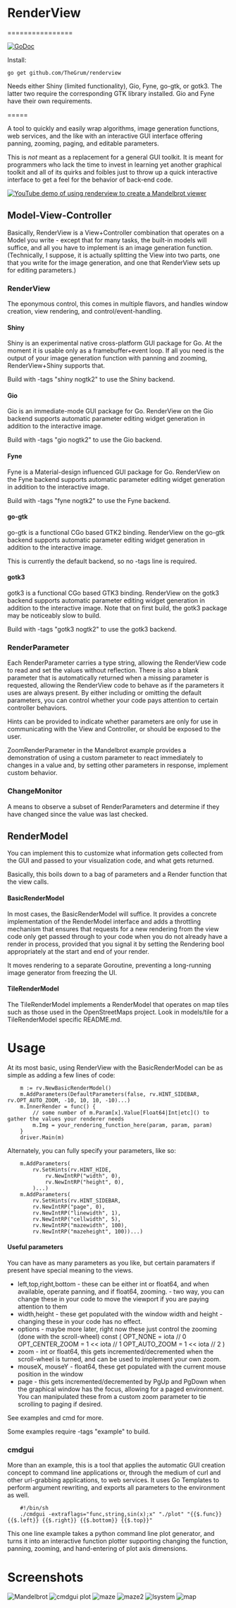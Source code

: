 #  RenderView  # 
================

[![GoDoc](https://godoc.org/github.com/TheGrum/renderview?status.svg)](https://godoc.org/github.com/TheGrum/renderview)

Install:
```
go get github.com/TheGrum/renderview
```

Needs either Shiny (limited functionality), Gio, Fyne, go-gtk, or gotk3. The latter two require the corresponding GTK library installed. Gio and Fyne have their own requirements.

=====

A tool to quickly and easily wrap algorithms, image generation functions, web services, and the like with an interactive GUI interface offering panning, zooming, paging, and editable parameters.

This is *not* meant as a replacement for a general GUI toolkit. It is meant for programmers who lack the time to invest in learning yet another graphical toolkit and all of its quirks and foibles just to throw up a quick interactive interface to get a feel for the behavior of back-end code.

[![YouTube demo of using renderview to create a Mandelbrot viewer](http://img.youtube.com/vi/vG05T5LE9ZY/0.jpg)](http://www.youtube.com/watch?v=vG05T5LE9ZY "RenderView for Go Mandelbrot demo")

## Model-View-Controller 

Basically, RenderView is a View+Controller combination that operates on a Model you write - except that for many tasks, the built-in models will suffice, and all you have to implement is an image generation function. (Technically, I suppose, it is actually splitting the View into two parts, one that you write for the image generation, and one that RenderView sets up for editing parameters.)

### RenderView 

The eponymous control, this comes in multiple flavors, and handles window creation, view rendering, and control/event-handling.

#### Shiny 

Shiny is an experimental native cross-platform GUI package for Go. At the moment it is usable only as a framebuffer+event loop. If all you need is the output of your image generation function with panning and zooming, RenderView+Shiny supports that.

Build with -tags "shiny nogtk2" to use the Shiny backend.

#### Gio

Gio is an immediate-mode GUI package for Go. RenderView on the Gio backend supports
automatic parameter editing widget generation in addition to the interactive image.

Build with -tags "gio nogtk2" to use the Gio backend.

#### Fyne

Fyne is a Material-design influenced GUI package for Go. RenderView on the Fyne backend supports automatic parameter editing widget generation in addition to the interactive 
image.

Build with -tags "fyne nogtk2" to use the Fyne backend.

#### go-gtk 

go-gtk is a functional CGo based GTK2 binding. RenderView on the go-gtk backend supports automatic parameter editing widget generation in addition to the interactive image.

This is currently the default backend, so no -tags line is required.

#### gotk3 

gotk3 is a functional CGo based GTK3 binding. RenderView on the gotk3 backend supports automatic parameter editing widget generation in addition to the interactive image. Note
that on first build, the gotk3 package may be noticeably slow to build.

Build with -tags "gotk3 nogtk2" to use the gotk3 backend.

### RenderParameter 

Each RenderParameter carries a type string, allowing the RenderView code to read and set the values without reflection. There is also a blank parameter that is automatically returned when a missing parameter is requested, allowing the RenderView code to behave as if the parameters it uses are always present. By either including or omitting the default parameters, you can control whether your code pays attention to certain controller behaviors.

Hints can be provided to indicate whether parameters are only for use in communicating with the View and Controller, or should be exposed to the user.

ZoomRenderParameter in the Mandelbrot example provides a demonstration of using a custom parameter to react immediately to changes in a value and, by setting other parameters in response, implement custom behavior.

### ChangeMonitor 

A means to observe a subset of RenderParameters and determine if they have changed since the value was last checked.

## RenderModel 

You can implement this to customize what information gets collected from the GUI and passed to your visualization code, and what gets returned.

Basically, this boils down to a bag of parameters and a Render function that the view calls.

#### BasicRenderModel 

In most cases, the BasicRenderModel will suffice. It provides a concrete implementation of the RenderModel interface and adds a throttling mechanism that ensures that requests for a new rendering from the view code only get passed through to your code when you do not already have a render in process, provided that you signal it by setting the Rendering bool appropriately at the start and end of your render.

It moves rendering to a separate Goroutine, preventing a long-running image generator from freezing the UI.

#### TileRenderModel 

The TileRenderModel implements a RenderModel that operates on map tiles such as those used in the OpenStreetMaps project. Look in models/tile for a TileRenderModel specific README.md.

# Usage 

At its most basic, using RenderView with the BasicRenderModel can be as simple as adding a few lines of code:

```
    m := rv.NewBasicRenderModel()
    m.AddParameters(DefaultParameters(false, rv.HINT_SIDEBAR, rv.OPT_AUTO_ZOOM, -10, 10, 10, -10)...)
    m.InnerRender = func() {
    	// some number of m.Param[x].Value[Float64|Int|etc]() to gather the values your renderer needs
    	m.Img = your_rendering_function_here(param, param, param)
    }
    driver.Main(m)
```

Alternately, you can fully specify your parameters, like so:

```
  	m.AddParameters(
  		rv.SetHints(rv.HINT_HIDE,
  			rv.NewIntRP("width", 0),
  			rv.NewIntRP("height", 0),
  		)...)
  	m.AddParameters(
  		rv.SetHints(rv.HINT_SIDEBAR,
  		rv.NewIntRP("page", 0),
  		rv.NewIntRP("linewidth", 1),
  		rv.NewIntRP("cellwidth", 5),
  		rv.NewIntRP("mazewidth", 100),
  		rv.NewIntRP("mazeheight", 100))...)
```

#### Useful parameters

You can have as many parameters as you like, but certain paramaters if present have special meaning to the views.

 * left,top,right,bottom - these can be either int or float64, and when available, operate panning, and if float64, zooming. - two way, you can change these in your code to move the viewport if you are paying attention to them
 * width,height - these get populated with the window width and height - changing these in your code has no effect.
 * options - maybe more later, right now these just control the zooming (done with the scroll-wheel)
const (
	OPT_NONE        = iota      // 0
	OPT_CENTER_ZOOM = 1 << iota // 1
	OPT_AUTO_ZOOM   = 1 << iota // 2
)
 * zoom - int or float64, this gets incremented/decremented when the scroll-wheel is turned, and can be used to implement your own zoom.
 * mouseX, mouseY - float64, these get populated with the current mouse position in the window
 * page - this gets incremented/decremented by PgUp and PgDown when the graphical window has the focus, allowing for a paged environment. You can manipulated these from a custom zoom parameter to tie scrolling to paging if desired.

See examples and cmd for more.

Some examples require -tags "example" to build.

### cmdgui 

More than an example, this is a tool that applies the automatic GUI creation concept to command line applications or, through the medium of curl and other url-grabbing applications, to web services. It uses Go Templates to perform argument rewriting, and exports all parameters to the environment as well.

```
    #!/bin/sh
    ./cmdgui -extraflags="func,string,sin(x);x" "./plot" "{{$.func}} {{$.left}} {{$.right}} {{$.bottom}} {{$.top}}"
```

This one line example takes a python command line plot generator, and turns it into an interactive function plotter supporting changing the function, panning, zooming, and hand-entering of plot axis dimensions.

# Screenshots 

![Mandelbrot](http://i.imgur.com/11H40dZ.png)
![cmdgui plot](http://i.imgur.com/VQSrwRv.png)
![maze](http://i.imgur.com/XG75kpZ.png)
![maze2](http://i.imgur.com/qCrmmUe.png)
![lsystem](http://i.imgur.com/kOvCrCR.png)
![map](http://i.imgur.com/MIwJRa5.png)

